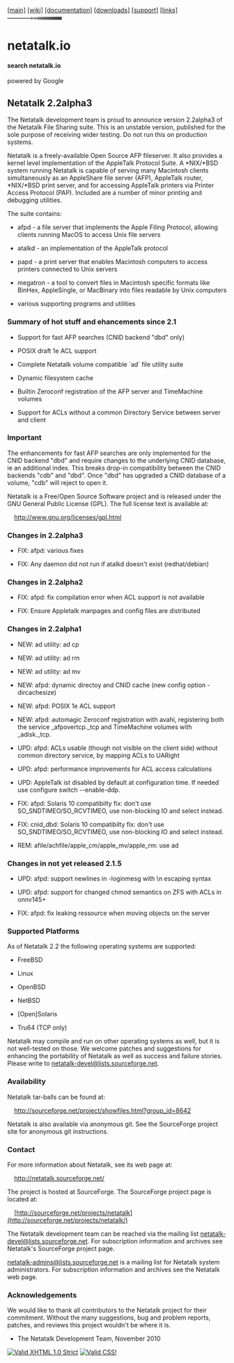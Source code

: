 <div id="header">

<div id="logo">

</div>

<div id="menlinks">

[\[main\]](/ "Return to Netatalk home")
[\[wiki\]](/docs "Netatalk Wiki")
[\[documentation\]](/documentation.html "Netatalk Manual")
[\[downloads\]](/download.html "Download Netatalk")
[\[support\]](/support.html "Support")
[\[links\]](/links.html "Netatalk related links")
<img src="/gfx/end.gif" width="125" height="7" />

</div>

</div>

<div id="header-print">

# netatalk.io

</div>

<div class="search">

#### search netatalk.io

<span class="italic">powered by Google</span>

</div>

<div id="content">

## Netatalk 2.2alpha3

The Netatalk development team is proud to announce version 2.2alpha3 of
the Netatalk File Sharing suite. This is an unstable version, published
for the sole purpose of receiving wider testing. Do not run this on
production systems.

Netatalk is a freely-available Open Source AFP fileserver. It also
provides a kernel level implementation of the AppleTalk Protocol Suite.
A \*NIX/\*BSD system running Netatalk is capable of serving many
Macintosh clients simultaneously as an AppleShare file server (AFP),
AppleTalk router, \*NIX/\*BSD print server, and for accessing AppleTalk
printers via Printer Access Protocol (PAP). Included are a number of
minor printing and debugging utilities.

The suite contains:

- afpd - a file server that implements the Apple Filing Protocol,
  allowing clients running MacOS to access Unix file servers

- atalkd - an implementation of the AppleTalk protocol

- papd - a print server that enables Macintosh computers to access
  printers connected to Unix servers

- megatron - a tool to convert files in Macintosh specific formats like
  BinHex, AppleSingle, or MacBinary into files readable by Unix
  computers

- various supporting programs and utilities

### Summary of hot stuff and ehancements since 2.1

- Support for fast AFP searches (CNID backend "dbd" only)

- POSIX draft 1e ACL support

- Complete Netatalk volume compatible \`ad\` file utility suite

- Dynamic filesystem cache

- Builtin Zeroconf registration of the AFP server and TimeMachine
  volumes

- Support for ACLs without a common Directory Service between server and
  client

### Important

The enhancements for fast AFP searches are only implemented for the CNID
backend "dbd" and require changes to the underlying CNID database, ie an
additional index. This breaks drop-in compatibility between the CNID
backends "cdb" and "dbd". Once "dbd" has upgraded a CNID database of a
volume, "cdb" will reject to open it.

Netatalk is a Free/Open Source Software project and is released under
the GNU General Public License (GPL). The full license text is available
at:

    <http://www.gnu.org/licenses/gpl.html>

### Changes in 2.2alpha3

- FIX: afpd: various fixes

- FIX: Any daemon did not run if atalkd doesn't exist (redhat/debian)

### Changes in 2.2alpha2

- FIX: afpd: fix compilation error when ACL support is not available

- FIX: Ensure Appletalk manpages and config files are distributed

### Changes in 2.2alpha1

- NEW: ad utility: ad cp

- NEW: ad utility: ad rm

- NEW: ad utility: ad mv

- NEW: afpd: dynamic directoy and CNID cache (new config option
  -dircachesize)

- NEW: afpd: POSIX 1e ACL support

- NEW: afpd: automagic Zeroconf registration with avahi, registering
  both the service \_afpovertcp.\_tcp and TimeMachine volumes with
  \_adisk.\_tcp.

- UPD: afpd: ACLs usable (though not visible on the client side) without
  common directory service, by mapping ACLs to UARight

- UPD: afpd: performance improvements for ACL access calculations

- UPD: AppleTalk ist disabled by default at configuration time. If
  needed use configure switch --enable-ddp.

- FIX: afpd: Solaris 10 compatibilty fix: don't use
  SO_SNDTIMEO/SO_RCVTIMEO, use non-blocking IO and select instead.

- FIX: cnid_dbd: Solaris 10 compatibilty fix: don't use
  SO_SNDTIMEO/SO_RCVTIMEO, use non-blocking IO and select instead.

- REM: afile/achfile/apple_cm/apple_mv/apple_rm: use ad

### Changes in not yet released 2.1.5

- UPD: afpd: support newlines in -loginmesg with \n escaping syntax

- UPD: afpd: support for changed chmod semantics on ZFS with ACLs in
  onnv145+

- FIX: afpd: fix leaking ressource when moving objects on the server

### Supported Platforms

As of Netatalk 2.2 the following operating systems are supported:

- FreeBSD

- Linux

- OpenBSD

- NetBSD

- \[Open\]Solaris

- Tru64 (TCP only)

Netatalk may compile and run on other operating systems as well, but it
is not well-tested on those. We welcome patches and suggestions for
enhancing the portability of Netatalk as well as success and failure
stories. Please write to netatalk-devel@lists.sourceforge.net.

### Availability

Netatalk tar-balls can be found at:

    <http://sourceforge.net/project/showfiles.html?group_id=8642>

Netatalk is also available via anonymous git. See the SourceForge
project site for anonymous git instructions.

### Contact

For more information about Netatalk, see its web page at:

    <http://netatalk.sourceforge.net/>

The project is hosted at SourceForge. The SourceForge project page is
located at:

   
[http://sourceforge.net/projects/netatalk](http://sourceforge.net/projects/netatalk/)

The Netatalk development team can be reached via the mailing list
netatalk-devel@lists.sourceforge.net. For subscription information and
archives see Netatalk's SourceForge project page.

netatalk-admins@lists.sourceforge.net is a mailing list for Netatalk
system administrators. For subscription information and archives see the
Netatalk web page.

### Acknowledgements

We would like to thank all contributors to the Netatalk project for
their commitment. Without the many suggestions, bug and problem reports,
patches, and reviews this project wouldn't be where it is.

- The Netatalk Development Team, November 2010

</div>

<div class="footer">

[<img src="https://www.w3.org/Icons/valid-xhtml10" width="88" height="31"
alt="Valid XHTML 1.0 Strict" />](https://validator.w3.org/check?uri=referer)
[<img src="https://jigsaw.w3.org/css-validator/images/vcss"
style="border:0;width:88px;height:31px" alt="Valid CSS!" />](https://jigsaw.w3.org/css-validator/check?uri=referer)

</div>
